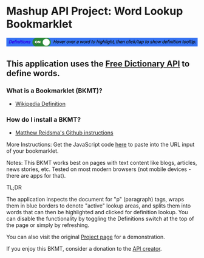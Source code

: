 # Mashup API Project: Word Lookup Bookmarklet
![The bookmarklet toolbar](dist/images/word-lookup-bookmarklet-bar.png)
## This application uses the [Free Dictionary API](https://dictionaryapi.dev/) to define words.


### What is a Bookmarklet (BKMT)?
- [Wikipedia Definition](https://en.wikipedia.org/wiki/Bookmarklet#:~:text=A%20bookmarklet%20is%20a%20bookmark,when%20user%20clicks%20on%20them.)

### How do I install a BKMT?
- [Matthew Reidsma's Github instructions](https://mreidsma.github.io/bookmarklets/installing.html)

More Instructions: Get the JavaScript code [here](https://github.com/john-chase/projects_mashups_word-lookup-bookmarklet/blob/main/dist/js/main.js) to paste into the URL input of your bookmarklet.

Notes: This BKMT works best on pages with text content like blogs, articles, news stories, etc. Tested on most modern browsers (not mobile devices - there are apps for that).

TL;DR

The application inspects the document for "p" (paragraph) tags, wraps them in blue borders to denote "active" lookup areas, and splits them into words that can then be highlighted and clicked for definition lookup. You can disable the functionality by toggling the Definitions switch at the top of the page or simply by refreshing.  

You can also visit the original [Project page](https://projects.theartoftechllc.com/mashups/word-lookup/index.html) for a demonstration.

If you enjoy this BKMT, consider a donation to the [API creator](https://www.paypal.com/paypalme/paytosuraj).